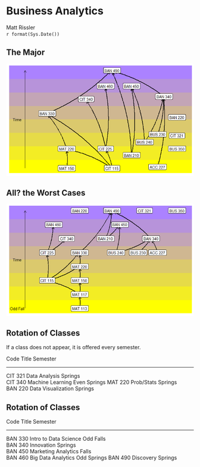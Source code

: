 # Business Analytics
Matt Rissler  
`r format(Sys.Date())`  



## The Major






![](Major_files/figure-html/plotNetwork-1.png)<!-- -->

## All? the Worst Cases
![](Major_files/figure-html/worstCase-1.png)<!-- -->


## Rotation of Classes

If a class does not appear, it is offered every semester.

Code      Title                Semester     
--------  -------------------  -------------
CIT 321   Data Analysis        Springs      
CIT 340   Machine Learning     Even Springs 
MAT 220   Prob/Stats           Springs      
BAN 220   Data Visualization   Springs      

## Rotation of Classes


Code      Title                   Semester    
--------  ----------------------  ------------
BAN 330   Intro to Data Science   Odd Falls   
BAN 340   Innovation              Springs     
BAN 450   Marketing Analytics     Falls       
BAN 460   Big Data Analytics      Odd Springs 
BAN 490   Discovery               Springs     
